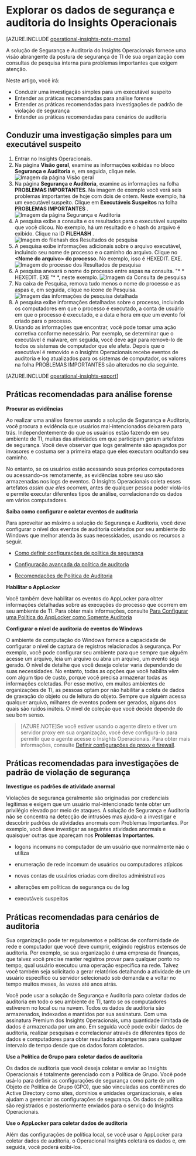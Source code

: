 <properties
   pageTitle="Explorar os dados de segurança e auditoria do Insights Operacionais"
   description="Saiba como você pode usar a solução Segurança e Auditoria para obter uma visão abrangente da postura de segurança de TI da sua organização com consultas de pesquisa interna para problemas importantes que exigem atenção"
   services="operational-insights"
   documentationCenter=""
   authors="bandersmsft"
   manager="jwhit"
   editor="tysonn" />
<tags
   ms.service="operational-insights"
   ms.devlang="na"
   ms.topic="article"
   ms.tgt_pltfrm="na"
   ms.workload="na"
   ms.date="07/21/2015"
   ms.author="banders" />

# Explorar os dados de segurança e auditoria do Insights Operacionais

[AZURE.INCLUDE [operational-insights-note-moms](../../includes/operational-insights-note-moms.md)]

A solução de Segurança e Auditoria do Insights Operacionais fornece uma visão abrangente da postura de segurança de TI de sua organização com consultas de pesquisa interna para problemas importantes que exigem atenção.

Neste artigo, você irá:

- Conduzir uma investigação simples para um executável suspeito
- Entender as práticas recomendadas para análise forense
- Entender as práticas recomendadas para investigações de padrão de violação de segurança
- Entender as práticas recomendadas para cenários de auditoria

## Conduzir uma investigação simples para um executável suspeito

1. Entrar no Insights Operacionais.
2. Na página **Visão geral**, examine as informações exibidas no bloco **Segurança e Auditoria** e, em seguida, clique nele. ![Imagem da página Visão geral](./media/operational-insights-security-audit/sec-audit-dash02.png)
3. Na página **Segurança e Auditoria**, examine as informações na folha **PROBLEMAS IMPORTANTES**. Na imagem de exemplo você verá seis problemas importantes de hoje com dois de ontem. Neste exemplo, há um executável suspeito. Clique em **Executáveis Suspeitos** na folha **PROBLEMAS IMPORTANTES** . ![Imagem da página Segurança e Auditoria](./media/operational-insights-security-audit/sec-audit-dash03.png)
4. A pesquisa exibe a consulta e os resultados para o executável suspeito que você clicou. No exemplo, há um resultado e o hash do arquivo é exibido. Clique na ID **FILEHASH** . ![Imagem do filehash dos Resultados de pesquisa](./media/operational-insights-security-audit/sec-audit-search01.png)
5. A pesquisa exibe informações adicionais sobre o arquivo executável, incluindo seu nome de processo e o caminho do arquivo. Clique no **&lt;Nome do arquivo&gt; do processo**. No exemplo, isso é HEXEDIT. EXE. ![Imagem do processo dos Resultados de pesquisa](./media/operational-insights-security-audit/sec-audit-search02.png)
6. A pesquisa anexará o nome do processo entre aspas na consulta. "* * HEXEDIT. EXE "* *, neste exemplo. ![Imagem da Consulta de pesquisa](./media/operational-insights-security-audit/sec-audit-search03.png)
7. Na caixa de Pesquisa, remova tudo menos o nome do processo e as aspas e, em seguida, clique no ícone de Pesquisa. ![Imagem das informações de pesquisa detalhada](./media/operational-insights-security-audit/sec-audit-search04.png)
8. A pesquisa exibe informações detalhadas sobre o processo, incluindo os computadores em que o processo é executado, a conta de usuário em que o processo é executado, e a data e hora em que um evento foi criado para o processo.
9. Usando as informações que encontrar, você pode tomar uma ação corretiva conforme necessário. Por exemplo, se determinar que o executável é malware, em seguida, você deve agir para removê-lo de todos os sistemas de computador que ele afeta. Depois que o executável é removido e o Insights Operacionais recebe eventos de auditoria e log atualizados para os sistemas de computador, os valores na folha PROBLEMAS IMPORTANTES são alterados no dia seguinte.

[AZURE.INCLUDE [operational-insights-export](../../includes/operational-insights-export.md)]

## Práticas recomendadas para análise forense

**Procurar as evidências**

Ao realizar uma análise forense usando a solução de Segurança e Auditoria, você procura a evidência que usuários mal-intencionados deixarem para trás. Independentemente do que os usuários estão fazendo em seu ambiente de TI, muitas das atividades em que participam geram artefatos de segurança. Você deve observar que logs geralmente são apagados por invasores e costuma ser a primeira etapa que eles executam ocultando seu caminho.

No entanto, se os usuários estão acessando seus próprios computadores ou acessando-os remotamente, as evidências sobre seu uso são armazenadas nos logs de eventos. O Insights Operacionais coleta esses artefatos *assim que eles ocorrem*, antes de qualquer pessoa poder violá-los e permite executar diferentes tipos de análise, correlacionando os dados em vários computadores.

**Saiba como configurar e coletar eventos de auditoria**

Para aproveitar ao máximo a solução de Segurança e Auditoria, você deve configurar o nível dos eventos de auditoria coletados por seu ambiente do Windows que melhor atenda às suas necessidades, usando os recursos a seguir.

- [Como definir configurações de política de segurança](https://technet.microsoft.com/library/dn135243(v=ws.10).aspx)

- [Configuração avançada da política de auditoria](https://technet.microsoft.com/library/jj852202(v=ws.10).aspx)

- [Recomendações de Política de Auditoria](https://technet.microsoft.com/library/dn487457.aspx)

**Habilitar o AppLocker**

Você também deve habilitar os eventos do AppLocker para obter informações detalhadas sobre as execuções do processo que ocorrem em seu ambiente de TI. Para obter mais informações, consulte [Para Configurar uma Política do AppLocker como Somente Auditoria](https://technet.microsoft.com/library/hh994622.aspx)

**Configurar o nível de auditoria de eventos do Windows**

O ambiente de computação do Windows fornece a capacidade de configurar o nível de captura de registros relacionados à segurança. Por exemplo, você pode configurar seu ambiente para que sempre que alguém acesse um arquivo, leia um arquivo ou abra um arquivo, um evento seja gerado. O nível de detalhe que você deseja coletar varia dependendo de suas necessidades. No entanto, todas as opções que você habilita vêm com algum tipo de custo, porque você precisa armazenar todas as informações coletadas. Por esse motivo, em muitos ambientes de organizações de TI, as pessoas optam por não habilitar a coleta de dados de gravação do objeto ou de leitura do objeto. Sempre que alguém acessa qualquer arquivo, milhares de eventos podem ser gerados, alguns dos quais são ruídos inúteis. O nível de coleção que você decide depende do seu bom senso.

>[AZURE.NOTE]Se você estiver usando o agente direto e tiver um servidor proxy em sua organização, você deve configurá-lo para permitir que o agente acesse o Insights Operacionais. Para obter mais informações, consulte [Definir configurações de proxy e firewall](operational-insights-proxy-firewall.md).

## Práticas recomendadas para investigações de padrão de violação de segurança

**Investigue os padrões de atividade anormal**

Violações de segurança geralmente são originadas por credenciais legítimas e exigem que um usuário mal-intencionado tente obter um privilégio elevado por meio de ataques. A solução de Segurança e Auditoria não se concentra na detecção de intrusões mas ajuda-o a investigar e descobrir padrões de atividades anormais com Problemas Importantes. Por exemplo, você deve investigar as seguintes atividades anormais e quaisquer outras que apareçam nos **Problemas Importantes**.

- logons incomuns no computador de um usuário que normalmente não o utiliza

- enumeração de rede incomum de usuários ou computadores atípicos

- novas contas de usuários criadas com direitos administrativos

- alterações em políticas de segurança ou de log

- executáveis suspeitos

## Práticas recomendadas para cenários de auditoria

Sua organização pode ter regulamentos e políticas de conformidade de rede e computador que você deve cumprir, exigindo registros extensos de auditoria. Por exemplo, se sua organização é uma empresa de finanças, que talvez você precise manter registros provar para qualquer ponto no tempo, qual usuário executou uma operação específica na rede. Talvez você também seja solicitado a gerar relatórios detalhando a atividade de um usuário específico ou servidor selecionado sob demanda e a voltar no tempo muitos meses, às vezes até anos atrás.

Você pode usar a solução de Segurança e Auditoria para coletar dados de auditoria em todo o seu ambiente de TI, tanto se os computadores estiverem no local ou na nuvem. Todos os dados de auditoria são armazenados, indexados e mantidos por sua assinatura. Com uma assinatura Premium dos Insights Operacionais, uma quantidade ilimitada de dados é armazenada por um ano. Em seguida você pode exibir dados de auditoria, realizar pesquisas e correlacionar através de diferentes tipos de dados e computadores para obter resultados abrangentes para qualquer intervalo de tempo desde que os dados foram coletados.

**Use a Política de Grupo para coletar dados de auditoria**

Os dados de auditoria que você deseja coletar e enviar ao Insights Operacionais é totalmente gerenciado com a Política de Grupo. Você pode usá-lo para definir as configurações de segurança como parte de um Objeto de Política de Grupo (GPO), que são vinculadas aos contêineres do Active Directory como sites, domínios e unidades organizacionais, e eles ajudam a gerenciar as configurações de segurança. Os dados de política são registrados e posteriormente enviados para o serviço do Insights Operacionais.

**Use o AppLocker para coletar dados de auditoria**

Além das configurações de política local, se você usar o AppLocker para coletar dados de auditoria, o Operacional Insights coletará os dados e, em seguida, você poderá exibí-los.

<!---HONumber=July15_HO4-->